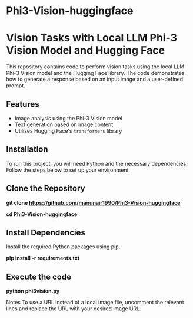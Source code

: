 # Phi3-Vision-huggingface

# Vision Tasks with Local LLM Phi-3 Vision Model and Hugging Face

This repository contains code to perform vision tasks using the local LLM Phi-3 Vision model and the Hugging Face library. The code demonstrates how to generate a response based on an input image and a user-defined prompt.

## Features

- Image analysis using the Phi-3 Vision model
- Text generation based on image content
- Utilizes Hugging Face's `transformers` library

## Installation

To run this project, you will need Python and the necessary dependencies. Follow the steps below to set up your environment.

## Clone the Repository

**git clone https://github.com/manunair1990/Phi3-Vision-huggingface**

**cd Phi3-Vision-huggingface**

## Install Dependencies

Install the required Python packages using pip.

**pip install -r requirements.txt**

## Execute the code

**python phi3vision.py**

Notes
To use a URL instead of a local image file, uncomment the relevant lines and replace the URL with your desired image URL.
